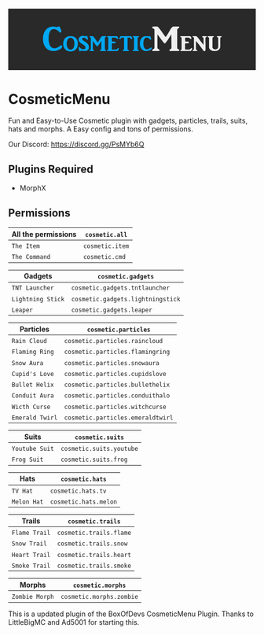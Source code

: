 ![cosmeticmenu](images/cosmeticmenu.png)

# CosmeticMenu
Fun and Easy-to-Use Cosmetic plugin with gadgets, particles, trails, suits, hats and morphs. A Easy config and tons of permissions.

Our Discord: https://discord.gg/PsMYb6Q

## Plugins Required
 - MorphX

## Permissions

| All the permissions | `cosmetic.all` |  
| --- | --- |
| `The Item` | `cosmetic.item` |  
| `The Command` | `cosmetic.cmd` |  

| Gadgets | `cosmetic.gadgets` |
| --- | --- |
| `TNT Launcher` | `cosmetic.gadgets.tntlauncher` |
| `Lightning Stick` | `cosmetic.gadgets.lightningstick` |
| `Leaper` | `cosmetic.gadgets.leaper` |

| Particles | `cosmetic.particles` |
| --- | --- |
| `Rain Cloud` | `cosmetic.particles.raincloud` |
| `Flaming Ring` | `cosmetic.particles.flamingring` |
| `Snow Aura` | `cosmetic.particles.snowaura` |
| `Cupid's Love` | `cosmetic.particles.cupidslove` |
| `Bullet Helix` | `cosmetic.particles.bullethelix` |
| `Conduit Aura` | `cosmetic.particles.conduithalo` |
| `Wicth Curse` | `cosmetic.particles.witchcurse` |
| `Emerald Twirl` | `cosmetic.particles.emeraldtwirl` |

| Suits | `cosmetic.suits` |
| --- | --- |
| `Youtube Suit` | `cosmetic.suits.youtube` |
| `Frog Suit` | `cosmetic.suits.frog` |

| Hats | `cosmetic.hats` |
| --- | --- |
| `TV Hat` | `cosmetic.hats.tv` |
| `Melon Hat` | `cosmetic.hats.melon` |

| Trails | `cosmetic.trails` |
| --- | --- |
| `Flame Trail` | `cosmetic.trails.flame` |
| `Snow Trail` | `cosmetic.trails.snow` |
| `Heart Trail` | `cosmetic.trails.heart` |
| `Smoke Trail` | `cosmetic.trails.smoke` |

| Morphs | `cosmetic.morphs` |
| --- | --- |
| `Zombie Morph` | `cosmetic.morphs.zombie` |

This is a updated plugin of the BoxOfDevs CosmeticMenu Plugin. Thanks to LittleBigMC and Ad5001 for starting this.
